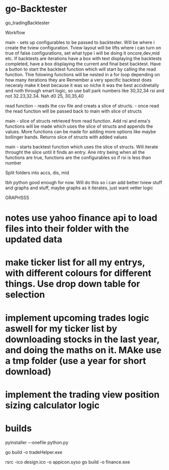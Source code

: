 # go-Backtester
go_tradingBacktester


Workflow

main -
sets up configurables to be passed to backtester. Will be where i create the tview configuration. Tview layout will be lifts where i can turn on true of false configurations, set what type i will be doing it oncore,dev,mid etc. If backtests are iterations have a box with text displaying the backtests completed, have a box displaying the current and final best backtest. Have a button to start the backtest function which will start by calling the read function. Thie folowing functions will be nested in a for loop depending on how many iterations they are
Remember a very specific backtest does neceraly make it best because it was so niche it was the best accidnetally and noth through smart logic, so use ball park numbers like 30,32,34 rsi and not 32.23,32.34. Nah d0 25, 30,35,40

read function - reads the csv file and creats a slice of structs. 
    - once read the read function will be passed back to main with slice of structs

main  - slice of structs retrieved from read function. Add rsi and ema's functions will be made which uses the slice of structs and appends the values. More functions can be made for adding more options like maybe bollinger bands. Returns slice of structs with added values

main - starts backtest function which uses the slice of structs. Will iterate throught the slice until it finds an entry. Ane ntry being when all the functions are true, functions are the configurables so if rsi is less than number

Split folders into accs, dis, mid

tbh python good enough for now. Will do this so i can add better tview stuff and graphs and stuff, maybe graphs as it iterates, just want vetter logic

GRAPHSSS

# notes use yahoo finance api to load files into their folder with the updated data

# make ticker list for all my entrys, with different colours for different things. Use drop down table for selection

# implement upcoming trades logic aswell for my ticker list by downloading stocks in the last year, and doing the maths on it. MAke use a tmp folder (use a year for short download)

# implement the trading view position sizing calculator logic

# builds

pyinstaller --onefile python.py

go build -o tradeHelper.exe

rsrc -ico design.ico -o appicon.syso
go build -o finance.exe











